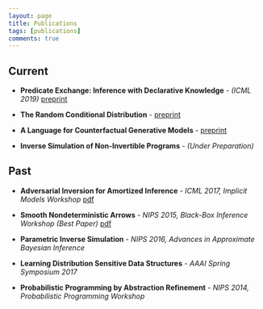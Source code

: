 ```yaml
---
layout: page
title: Publications
tags: [publications]
comments: true
---
```


## Current

- __Predicate Exchange: Inference with Declarative Knowledge__ - *(ICML 2019)* [preprint](http://proceedings.mlr.press/v97/tavares19a/tavares19a.pdf)

- __The Random Conditional Distribution__ - [preprint](http://www.zenna.org/publications/rcd.pdf) 

- __A Language for Counterfactual Generative Models__ - [preprint](http://www.zenna.org/publications/causal.pdf) 

- __Inverse Simulation of Non-Invertible Programs__ - *(Under Preparation)*

<!-- - __Algebraic Structure Learning__ - *ICLR 2018 (Under Preparation)* -->


## Past
- __Adversarial Inversion for Amortized Inference__ - *ICML 2017, Implicit Models Workshop* [pdf](https://www.dropbox.com/s/nomcb3vhikihkw3/zennaadversarial.pdf?dl=0)

- __Smooth Nondeterministic Arrows__ - *NIPS 2015, Black-Box Inference Workshop (Best Paper)* [pdf](http://www.blackboxworkshop.org/pdf/nips2015blackbox_zenna.pdf)

- __Parametric Inverse Simulation__ - *NIPS 2016, Advances in Approximate Bayesian Inference*

- __Learning Distribution Sensitive Data Structures__ - *AAAI Spring Symposium 2017*

- __Probabilistic Programming by Abstraction Refinement__ - *NIPS 2014, Probabilistic Programming Workshop*
